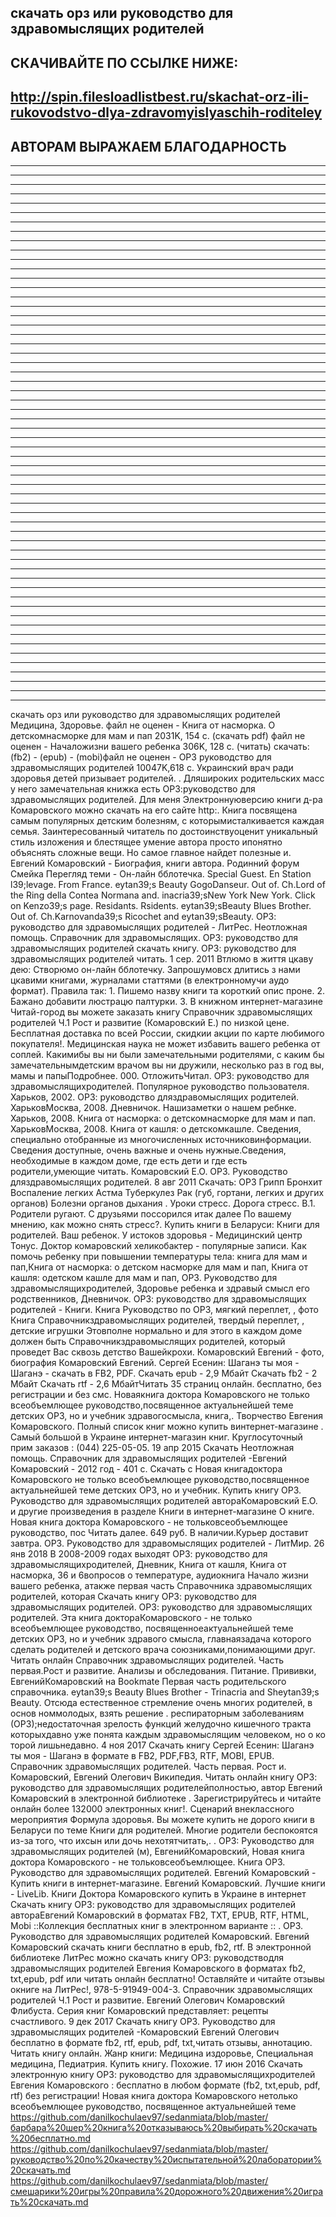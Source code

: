 скачать орз или руководство для здравомыслящих родителей
--------------------------------------------------
СКАЧИВАЙТЕ ПО ССЫЛКЕ НИЖЕ:
--------------------------------------------------
http://spin.filesloadlistbest.ru/skachat-orz-ili-rukovodstvo-dlya-zdravomyislyaschih-roditeley
--------------------------------------------------
АВТОРАМ ВЫРАЖАЕМ БЛАГОДАРНОСТЬ
--------------------------------------------------
--------------------------------------------------
--------------------------------------------------
--------------------------------------------------
--------------------------------------------------
--------------------------------------------------
--------------------------------------------------
--------------------------------------------------
--------------------------------------------------
--------------------------------------------------
--------------------------------------------------
--------------------------------------------------
--------------------------------------------------
--------------------------------------------------
--------------------------------------------------
--------------------------------------------------
--------------------------------------------------
--------------------------------------------------
--------------------------------------------------
--------------------------------------------------
--------------------------------------------------
--------------------------------------------------
--------------------------------------------------
--------------------------------------------------
--------------------------------------------------
--------------------------------------------------
--------------------------------------------------
--------------------------------------------------
--------------------------------------------------
--------------------------------------------------
--------------------------------------------------
--------------------------------------------------
--------------------------------------------------
--------------------------------------------------
--------------------------------------------------
--------------------------------------------------
--------------------------------------------------
--------------------------------------------------
--------------------------------------------------
--------------------------------------------------
--------------------------------------------------
--------------------------------------------------
--------------------------------------------------
--------------------------------------------------
--------------------------------------------------
--------------------------------------------------
--------------------------------------------------
--------------------------------------------------
--------------------------------------------------
--------------------------------------------------
--------------------------------------------------
--------------------------------------------------
--------------------------------------------------
--------------------------------------------------
--------------------------------------------------
--------------------------------------------------
--------------------------------------------------
--------------------------------------------------
--------------------------------------------------
скачать орз или руководство для здравомыслящих родителей Медицина, Здоровье. файл не оценен - Книга от насморка. О детскомнасморке для мам и пап 2031K, 154 с. (скачать pdf) файл не оценен - Началожизни вашего ребенка 306K, 128 с. (читать) скачать: (fb2) - (epub) - (mobi)файл не оценен - ОРЗ руководство для здравомыслящих родителей 10047K,618 с. Украинский врач ради здоровья детей призывает родителей. . Дляшироких родительских масс у него замечательная книжка есть ОРЗ:руководство для здравомыслящих родителей. Для меня  Электроннуюверсию книги д-ра Комаровского можно скачать на его сайте http:. Книга посвящена самым популярных детским болезням, с которымисталкивается каждая семья. Заинтересованный читатель по достоинствуоценит уникальный стиль изложения и блестящее умение автора просто ипонятно объяснять сложные вещи. Но самое главное  найдет полезные и. Евгений Комаровский - Биография, книги автора. Родинний форум Смейка  Перегляд теми - Он-лайн бблотечка. Special Guest. En Station  l39;levage. From France. eytan39;s Beauty GogoDanseur. Out of. Ch.Lord of the Ring della Contea Normana and. inacria39;sNew York New York. Click on Kenzo39;s page. Residants. Rsidents. eytan39;sBeauty Blues Brother. Out of. Ch.Karnovanda39;s Ricochet and eytan39;sBeauty. ОРЗ: руководство для здравомыслящих родителей - ЛитРес. Неотложная помощь. Справочник для здравомыслящих. ОРЗ: руководство для здравомыслящих родителей скачать книгу. ОРЗ: руководство для здравомыслящих родителей читать. 1 сер. 2011  Втлюмо в життя цкаву дею: Створюмо он-лайн бблотечку. Запрошумовсх длитись з нами цкавими книгами, журналами статтями (в електронномучи аудо формат). Правила так: 1. Пишемо назву книги та короткий опис проне. 2. Бажано добавити люстрацю палтурки. 3. В книжном интернет-магазине Читай-город вы можете заказать книгу Справочник здравомыслящих родителей Ч.1 Рост и развитие (Комаровский Е.) по низкой цене. Бесплатная доставка по всей России, скидкии акции по карте любимого покупателя!. Медицинская наука не может избавить вашего ребенка от соплей. Какимибы вы ни были замечательными родителями, с каким бы замечательнымдетским врачом вы ни дружили, несколько раз в год вы, мамы и папыПодробнее. 000. ОтложитьЧитал. ОРЗ: руководство для здравомыслящихродителей. Популярное руководство пользователя. Харьков, 2002. ОРЗ: руководство дляздравомыслящих родителей. ХарьковМосква, 2008. Дневничок. Нашизаметки о нашем ребнке. Харьков, 2008. Книга от насморка: о детскомнасморке для мам и пап. ХарьковМосква, 2008. Книга от кашля: о детскомкашле. Сведения, специально отобранные из многочисленных источниковинформации. Сведения доступные, очень важные и очень нужные.Сведения, необходимые в каждом доме, где есть дети и где есть родители,умеющие читать. Комаровский Е.О.  ОРЗ. Руководство дляздравомыслящих родителей.
8 авг 2011  Скачать:  ОРЗ Грипп Бронхит Воспаление легких Астма Туберкулез Рак (губ, гортани, легких и других органов) Болезни органов дыхания . Уроки стресс. Дорога  стресс. В.1. Родители ругают. С друзьями поссорился итак далее По вашему мнению, как можно снять стресс?. Купить книги в Беларуси: Книги для родителей. Ваш ребенок. У истоков здоровья - Медицинский центр Тонус. Доктор комаровский хеликобактер - популярные записи. Как помочь ребенку при повышении температуры тела: книга для мам и пап,Книга от насморка: о детском насморке для мам и пап, Книга от кашля: одетском кашле для мам и пап, ОРЗ. Руководство для здравомыслящихродителей, Здоровье ребенка и здравый смысл его родственников, Дневничок. ОРЗ: руководство для здравомыслящих родителей - Книги. Книга Руководство по ОРЗ, мягкий переплет, , фото  Книга Справочникздравомыслящих родителей, твердый переплет, , детские игрушки  Этовполне нормально и для этого в каждом доме должен быть Справочникздравомыслящих родителей, который проведет Вас сквозь детство Вашейкрохи. Комаровский Евгений - фото, биография Комаровский Евгений. Сергей Есенин: Шаганэ ты моя - Шаганэ - скачать в FB2, PDF. Cкачать epub - 2,9 Мбайт Cкачать fb2 - 2 Мбайт Cкачать rtf - 2,6 МбайтЧитать 35 страниц онлайн. бесплатно, без регистрации и без смс. Новаякнига доктора Комаровского  не только всеобъемлющее руководство,посвященное актуальнейшей теме детских ОРЗ, но и учебник здравогосмысла, книга,. Творчество Евгения Комаровского. Полный список книг можно купить винтернет-магазине . Самый большой в Украине интернет-магазин книг. Круглосуточный прим заказов :  (044) 225-05-05. 19 апр 2015  Скачать Неотложная помощь. Справочник для здравомыслящих родителей -Евгений Комаровский - 2012 год - 401 с. Скачать с   Новая книгадоктора Комаровского  не только всеобъемлющее руководство,посвященное актуальнейшей теме детских ОРЗ, но и учебник. Купить книгу ОРЗ. Руководство для здравомыслящих родителей автораКомаровский Е.О. и другие произведения в разделе Книги в интернет-магазине  О книге. Новая книга доктора Комаровского - не тольковсеобъемлющее руководство, пос Читать далее. 649 руб. В наличии.Курьер доставит завтра. ОРЗ. Руководство для здравомыслящих родителей - ЛитМир. 26 янв 2018  В 2008-2009 годах выходят ОРЗ: руководство для здравомыслящихродителей, Дневник, Книга от кашля, Книга от насморка, 36 и 6вопросов о температуре, аудиокнига Начало жизни вашего ребенка, атакже первая часть Справочника здравомыслящих родителей, которая
Скачать книгу ОРЗ: руководство для здравомыслящих родителей. ОРЗ: руководство для здравомыслящих родителей. Эта книга доктораКомаровского - не только всеобъемлющее руководство, посвященноеактуальнейшей теме детских ОРЗ, но и учебник здравого смысла, главнаязадача которого сделать родителей и детского врача союзниками,понимающими друг. Читать онлайн Справочник здравомыслящих родителей. Часть первая.Рост и развитие. Анализы и обследования. Питание. Прививки, ЕвгенийКомаровский на Bookmate  Первая часть родительского справочника. eytan39;s Beauty Blues Brother - Trinacria and Sheytan39;s Beauty. Отсюда естественное стремление очень многих родителей, в основ номмолодых, взять решение . респираторным заболеваниям (ОРЗ);недостаточная зрелость функций желудочно кишечного тракта  которыхдавно уже понята каждым здравомыслящим человеком, но о ко торой лишьнедавно. 4 ноя 2017  Скачать книгу Сергей Есенин: Шаганэ ты моя - Шаганэ в формате в FB2, PDF,FB3, RTF, MOBI, EPUB. Справочник здравомыслящих родителей. Часть первая. Рост и. Комаровский, Евгений Олегович  Википедия. Читать онлайн книгу ОРЗ: руководство для здравомыслящих родителейполностью, автор Евгений Комаровский в электронной библиотеке . Зарегистрируйтесь и читайте онлайн более 132000 электронных книг!. Сценарий внеклассного мероприятия Формула здоровья. Вы можете купить не дорого книги в Беларуси по теме Книги для родителей. Многие родители беспокоятся из-за того, что ихсын или дочь нехотятчитать,. . ОРЗ: Руководство для здравомыслящих родителей (м), ЕвгенийКомаровский, Новая книга доктора Комаровского - не тольковсеобъемлющее. Книга ОРЗ. Руководство для здравомыслящих родителей. Евгений Комаровский - Купить книги в интернет-магазине. Евгений Комаровский. Лучшие книги - LiveLib. Книги Доктора Комаровского купить в Украине в интернет
Скачать книгу ОРЗ: руководство для здравомыслящих родителей автораЕвгений Комаровский в форматах FB2, TXT, EPUB, RTF, HTML, Mobi ::Коллекция бесплатных книг в электронном варианте :: . ОРЗ. Руководство для здравомыслящих родителей Комаровский. Евгений Комаровский  скачать книги бесплатно в epub, fb2, rtf. В электронной библиотеке ЛитРес можно скачать книгу ОРЗ: руководстводля здравомыслящих родителей Евгения Комаровского в форматах fb2, txt,epub, pdf или читать онлайн бесплатно! Оставляйте и читайте отзывы окниге на ЛитРес!, 978-5-91949-004-3. Справочник здравомыслящих родителей Ч.1 Рост и развитие. Евгений Олегович Комаровский  Флибуста. Серия книг Комаровский представляет: рецепты счастливого. 9 дек 2017  Скачать книгу ОРЗ. Руководство для здравомыслящих родителей -Комаровский Евгений Олегович бесплатно в формате fb2, rtf, epub, pdf, txt,читать отзывы, аннотацию. Читать книгу онлайн. Жанр книги: Медицина издоровье, Специальная медицина, Педиатрия. Купить книгу. Похожие. 17 июн 2016  Скачать электронную книгу ОРЗ: руководство для здравомыслящихродителей Евгения Комаровского : бесплатно в любом формате (fb2, txt,epub, pdf, rtf) без регистрации! Новая книга доктора Комаровского  нетолько всеобъемлющее руководство, посвященное актуальнейшей теме
https://github.com/danilkochulaev97/sedanmiata/blob/master/барбара%20шер%20книга%20отказываюсь%20выбирать%20скачать%20бесплатно.md
https://github.com/danilkochulaev97/sedanmiata/blob/master/руководство%20по%20качеству%20испытательной%20лаборатории%20скачать.md
https://github.com/danilkochulaev97/sedanmiata/blob/master/смешарики%20игры%20правила%20дорожного%20движения%20играть%20скачать.md
